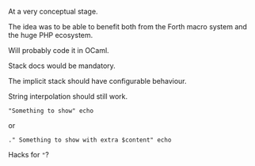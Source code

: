 At a very conceptual stage.

The idea was to be able to benefit both from the Forth macro system and the huge PHP ecosystem.

Will probably code it in OCaml.

Stack docs would be mandatory.

The implicit stack should have configurable behaviour.

String interpolation should still work.

    "Something to show" echo

or

    ." Something to show with extra $content" echo

Hacks for `"`?
